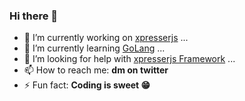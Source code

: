 ### Hi there 👋

- 🔭 I’m currently working on [xpresserjs](https://xpresserjs.com) ...
- 🌱 I’m currently learning [GoLang](https://golang.org) ...
- 🤔 I’m looking for help with [xpresserjs Framework](https://xpresserjs.com) ...
- 📫 How to reach me: **dm on twitter**
- ⚡ Fun fact: **Coding is sweet 😁**
